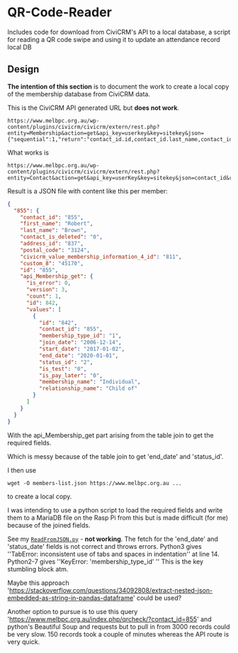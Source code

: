 # QR-Code-Reader

Includes code for download from CiviCRM's API to a local database, a script for reading a QR code swipe and using it to update an attendance record local DB

## Design

**The intention of this section** is to document the work to create a local copy of the membership database from CiviCRM data.

This is the CiviCRM API generated URL but **does not work**.

```
https://www.melbpc.org.au/wp-content/plugins/civicrm/civicrm/extern/rest.php?entity=Membership&action=get&api_key=userkey&key=sitekey&json={"sequential":1,"return":"contact_id.id,contact_id.last_name,contact_id.first_name,contact_id.postal_code,contact_id.custom_8,end_date,status_id.name"}
```

What works is
```
https://www.melbpc.org.au/wp-content/plugins/civicrm/civicrm/extern/rest.php?entity=Contact&action=get&api_key=userKey&key=sitekey&json=contact_id&return=contact_id,last_name,first_name,postal_code,custom_8&api.Membership.get[custom_8,end_date,status_id.name]&options[limit]=0
```

Result is a JSON file with content like this per member:
```json
{
  "855": {
    "contact_id": "855",
    "first_name": "Robert",
    "last_name": "Brown",
    "contact_is_deleted": "0",
    "address_id": "837",
    "postal_code": "3124",
    "civicrm_value_membership_information_4_id": "811",
    "custom_8": "45170",
    "id": "855",
    "api_Membership_get": {
      "is_error": 0,
      "version": 3,
      "count": 1,
      "id": 842,
      "values": [
        {
          "id": "842",
          "contact_id": "855",
          "membership_type_id": "1",
          "join_date": "2006-12-14",
          "start_date": "2017-01-02",
          "end_date": "2020-01-01",
          "status_id": "2",
          "is_test": "0",
          "is_pay_later": "0",
          "membership_name": "Individual",
          "relationship_name": "Child of"
        }
      ]
    }
  }
}
```

With the api_Membership_get part arising from the table join to get the required fields.

Which is messy because of the table join to get 'end_date' and 'status_id'.

I then use
```
wget -O members-list.json https://www.melbpc.org.au ...
```
to create a local copy.

I was intending to use a python script to load the required fields and write them to a MariaDB file on the Rasp Pi from this but is made difficult (for me) because of the joined fields.

See my [`ReadFromJSON.py`](ReadFromJSON.py) - **not working**. The fetch for the 'end_date' and 'status_date' fields is not correct and throws errors. 
Python3 gives ''TabError: inconsistent use of tabs and spaces in indentation'' at line 14.
Python2-7 gives ''KeyError: 'membership_type_id' ''
This is the key stumbling block atm.


Maybe this approach 'https://stackoverflow.com/questions/34092808/extract-nested-json-embedded-as-string-in-pandas-dataframe' could be used?

Another option to pursue is to use this query
'https://www.melbpc.org.au/index.php/qrcheck/?contact_id=855'
and python's Beautiful Soup and requests but to pull in from 3000 records could be very slow.  150 records took  a couple of minutes whereas the API route is very quick.
